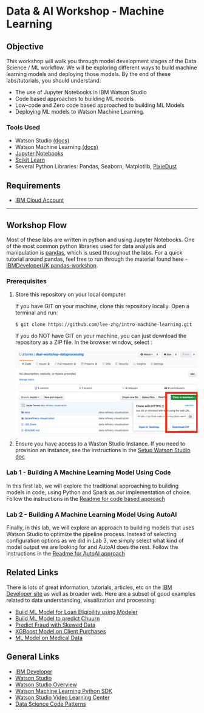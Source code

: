 # Data & AI Workshop - Machine Learning


## Objective

This workshop will walk you through model development stages of the Data Science / ML workflow. We will be exploring different ways to build machine learning models and deploying those models. By the end of these labs/tutorials, you should understand:

- The use of Jupyter Notebooks in IBM Watson Studio
- Code based approaches to building ML models
- Low-code and Zero code based approached to building ML Models
- Deploying ML models to Watson Machine Learning.


### Tools Used

- Watson Studio [(docs)](https://dataplatform.cloud.ibm.com/docs/content/wsj/getting-started/welcome-main.html?audience=wdp)
- Watson Machine Learning [(docs)](https://developer.ibm.com/clouddataservices/docs/ibm-watson-machine-learning/get-started/)
- [Jupyter Notebooks](http://jupyter.org/)
- [Scikit Learn](https://scikit-learn.org/)
- Several Python Libraries: Pandas, Seaborn, Matplotlib, [PixieDust](https://github.com/pixiedust/pixiedust)


## Requirements

- [IBM Cloud Account](https://cloud.ibm.com)

***


## Workshop Flow

Most of these labs are written in python and using Jupyter Notebooks. One of the most common python libraries used for data analysis and manipulation is [pandas](https://pandas.pydata.org/), which is used throughout the labs. For a quick tutorial around pandas, feel free to run through the material found here - [IBMDeveloperUK pandas-workshop](https://github.com/IBMDeveloperUK/pandas-workshop).


### Prerequisites

1. Store this repository on your local computer.

   If you have GIT on your machine, clone this repository locally. Open a terminal and run:

   ```
   $ git clone https://github.com/lee-zhg/intro-machine-learning.git
   ```

   If you do NOT have GIT on your machine, you can just download the repository as a ZIP file. In the browser window, select :

    ![Download Repo](docs/images/ss0.png)

1. Ensure you have access to a Waston Studio Instance. If you need to provision an instance, see the instructions in the [Setup Watson Studio doc](EnvironmentSetup.md)


### Lab 1 - Building A Machine Learning Model Using Code

In this first lab, we will explore the traditional approaching to building models in code, using Python and Spark as our implementation of choice. Follow the instructions in the [Readme for code based approach](ModelBuild-Code.md)


### Lab 2 - Building A Machine Learning Model Using AutoAI

Finally, in this lab, we will explore an approach to building models that uses Watson Studio to optimize the pipeline process. Instead of selecting configuration options as we did in Lab 3, we simply select what kind of model output we are looking for and AutoAI does the rest. Follow the instructions in the [Readme for AutoAI approach](ModelBuild-AutoAI.md)


## Related Links

There is lots of great information, tutorials, articles, etc on the [IBM Developer site](https://developer.ibm.com) as well as broader web. Here are a subset of good examples related to data understanding, visualization and processing:

- [Build ML Model for Loan Eligibility using Modeler](https://developer.ibm.com/tutorials/predict-loan-eligibility-using-jupyter-notebook-ibm-spss-modeler/)
- [Build ML Model to predict Chuurn](https://developer.ibm.com/patterns/predict-customer-churn-using-watson-studio-and-jupyter-notebooks/)
- [Predict Fraud with Skewed Data](https://developer.ibm.com/patterns/predicting-fraud-using-skewed-data/)
- [XGBoost Model on Client Purchases](https://developer.ibm.com/patterns/analyze-bank-marketing-data-using-xgboost-gain-insights-client-purchases/)
- [ML Model on Medical Data](https://developer.ibm.com/patterns/analyze-open-medical-data-sets-to-gain-insights/)


## General Links

- [IBM Developer](https://developer.ibm.com)
- [Watson Studio](https://dataplatform.ibm.com/)
- [Watson Studio Overview](https://dataplatform.cloud.ibm.com/docs/content/wsj/getting-started/overview-ws.html?audience=wdp&context=wdp&linkInPage=true)
- [Watson Machine Learning Python SDK](https://wml-api-pyclient.mybluemix.net/)
- [Watson Studio Video Learning Center](https://www.youtube.com/playlist?list=PLzpeuWUENMK3u3j_hffhNZX3-Jkht3N6V)
- [Data Science Code Patterns](https://developer.ibm.com/code/technologies/data-science/)
